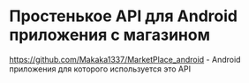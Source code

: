 # Простенькое API для Android приложения с магазином
https://github.com/Makaka1337/MarketPlace_android - Android приложения для которого используется это API

